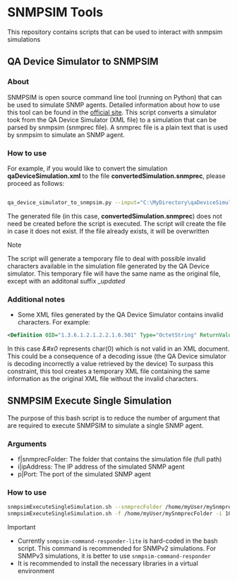 # SNMPSIM Tools

This repository contains scripts that can be used to interact with snmpsim simulations

## QA Device Simulator to SNMPSIM

### About

SNMPSIM is open source command line tool (running on Python) that can be used to simulate SNMP agents. Detailed information about how to use this tool can be found in the [official site](hhttps://docs.lextudio.com/snmpsim/).
This script converts a simulator took from the QA Device Simulator (XML file) to a simulation that can be parsed by snmpsim (snmprec file). A snmprec file is a plain text that is used by snmpsim to simulate an SNMP agent.

### How to use

For example, if you would like to convert the simulation **qaDeviceSimulation.xml** to the file **convertedSimulation.snmprec**, please proceed as follows:

```bash

qa_device_simulator_to_snmpsim.py --input="C:\MyDirectory\qaDeviceSimulation.xml" --output="C:\MyDirectory\convertedSimulation.snmprec"
```

The generated file (in this case, **convertedSimulation.snmprec**) does not need be created before the script is executed. The script will create the file in case it does not exist. If the file already exists, it will be overwritten

>[!NOTE]
> The script will generate a temporary file to deal with possible invalid characters available in the simulation file generated by the QA Device simulator. This temporary file will have the same name as the original file, except with an additonal suffix *_updated*

### Additional notes

- Some XML files generated by the QA Device Simulator contains invalid characters. For example:

```xml
<Definition OID="1.3.6.1.2.1.2.2.1.6.501" Type="OctetString" ReturnValue="&#x0;&#x0;&#x0;&#x0;&#x0;&#x14;" LogOutput="{INS}OID{INS} - {INS}ReturnValue{INS} ({INS}Type{INS})" Comment="" Delay="false" Save="false" SkipOID="false" />
```

In this case *&#x0* represents char(0) which is not valid in an XML document. This could be a consequence of a decoding issue (the QA Device simulator is decoding incorrectly a value retrieved by the device)
To surpass this constraint, this tool creates a temporary XML file containing the same information as the original XML file without the invalid characters.

## SNMPSIM Execute Single Simulation

The purpose of this bash script is to reduce the number of argument that are required to execute SNMPSIM to simulate a single SNMP agent.

### Arguments

- f|snmprecFolder: The folder that contains the simulation file (full path)
- i|ipAddress: The IP address of the simulated SNMP agent
- p|Port: The port of the simulated SNMP agent

### How to use

```bash
snmpsimExecuteSingleSimulation.sh --snmprecFolder /home/myUser/mySnmprecFolder --ipAddress 10.11.12.13 --port 10161
snmpsimExecuteSingleSimulation.sh -f /home/myUser/mySnmprecFolder -i 10.11.12.13 -p 10161
```

>[!IMPORTANT]
> - Currently `snmpsim-command-responder-lite` is hard-coded in the bash script. This command is recommended for SNMPv2 simulations. For SNMPv3 simulations, it is better to use `snmpsim-command-responder`
> - It is recommended to install the necessary libraries in a virtual environment
